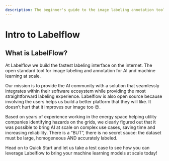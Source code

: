 ```yaml
---
description: The beginner's guide to the image labeling annotation tool Labelflow
---
```


# Intro to Labelflow

## What is LabelFlow?

At Labelflow we build the fastest labeling interface on the internet. The open standard tool for image labeling and annotation for AI and machine learning at scale.

Our mission is to provide the AI community with a solution that seamlessly integrates within their software ecosystem while providing the most straightforward labeling experience.  Labelflow is also open source because involving the users helps us build a better platform that they will like. It doesn’t hurt that it improves our image too 😉.

Based on years of experience working in the energy space helping utility companies identifying hazards on the grids, we clearly figured out that it was possible to bring AI at scale on complex use cases, saving time and increasing reliability. There is a “BUT”, there is no secret sauce: the dataset must be large, homogeneous AND accurately labeled.

Head on to Quick Start and let us take a test case to see how you can leverage Labelflow to bring your machine learning models at scale today!

